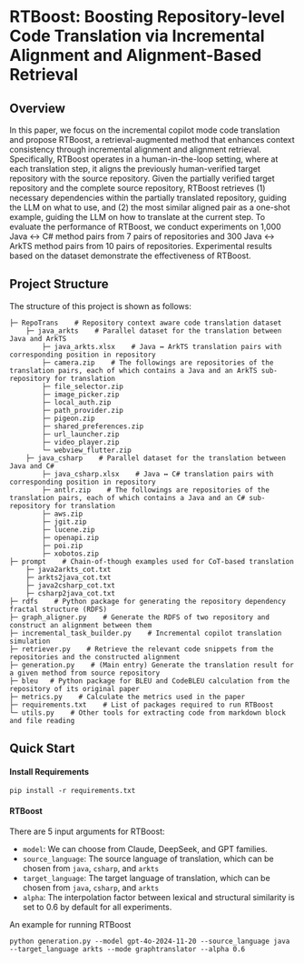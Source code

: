 # RTBoost: Boosting Repository-level Code Translation via Incremental Alignment and Alignment-Based Retrieval

## Overview


In this paper, we focus on the incremental copilot mode code translation and propose RTBoost, a retrieval-augmented method that enhances context consistency through incremental alignment and alignment retrieval. 
Specifically, RTBoost operates in a human-in-the-loop setting, where at each translation step, it aligns the previously human-verified target repository with the source repository.
Given the partially verified target repository and the complete source repository, RTBoost retrieves (1) necessary dependencies within the partially translated repository, guiding the LLM on what to use, and (2) the most similar aligned pair as a one-shot example, guiding the LLM on how to translate at the current step.
To evaluate the performance of RTBoost, we conduct experiments on 1,000 Java ↔ C# method pairs from 7 pairs of repositories and 300 Java ↔ ArkTS method pairs from 10 pairs of repositories. 
Experimental results based on the dataset demonstrate the effectiveness of RTBoost.

## Project Structure

The structure of this project is shown as follows:

```
├─ RepoTrans    # Repository context aware code translation dataset
    ├─ java_arkts    # Parallel dataset for the translation between Java and ArkTS
        ├─ java_arkts.xlsx    # Java ↔ ArkTS translation pairs with corresponding position in repository
        ├─ camera.zip    # The followings are repositories of the translation pairs, each of which contains a Java and an ArkTS sub-repository for translation
        ├─ file_selector.zip
        ├─ image_picker.zip
        ├─ local_auth.zip
        ├─ path_provider.zip
        ├─ pigeon.zip
        ├─ shared_preferences.zip
        ├─ url_launcher.zip
        ├─ video_player.zip
        └─ webview_flutter.zip
    ├─ java_csharp    # Parallel dataset for the translation between Java and C#
        ├─ java_csharp.xlsx    # Java ↔ C# translation pairs with corresponding position in repository
        ├─ antlr.zip    # The followings are repositories of the translation pairs, each of which contains a Java and an C# sub-repository for translation
        ├─ aws.zip
        ├─ jgit.zip
        ├─ lucene.zip
        ├─ openapi.zip
        ├─ poi.zip
        ├─ xobotos.zip
├─ prompt    # Chain-of-though examples used for CoT-based translation
    ├─ java2arkts_cot.txt
    ├─ arkts2java_cot.txt
    ├─ java2csharp_cot.txt
    ├─ csharp2java_cot.txt
├─ rdfs    # Python package for generating the repository dependency fractal structure (RDFS)
├─ graph_aligner.py    # Generate the RDFS of two repository and construct an alignment between them
├─ incremental_task_builder.py    # Incremental copilot translation simulation
├─ retriever.py    # Retrieve the relevant code snippets from the repositories and the constructed alignment 
├─ generation.py    # (Main entry) Generate the translation result for a given method from source repository
├─ bleu   # Python package for BLEU and CodeBLEU calculation from the repository of its original paper
├─ metrics.py    # Calculate the metrics used in the paper
├─ requirements.txt    # List of packages required to run RTBoost
└─ utils.py    # Other tools for extracting code from markdown block and file reading
```

## Quick Start

#### Install Requirements

```
pip install -r requirements.txt
```

#### RTBoost

There are 5 input arguments for RTBoost:

  - `model`: We can choose from Claude, DeepSeek, and GPT families.
  - `source_language`: The source language of translation, which can be chosen from `java`, `csharp`, and `arkts`
  - `target_language`: The target language of translation, which can be chosen from `java`, `csharp`, and `arkts`
  - `alpha`: The interpolation factor between lexical and structural similarity is set to 0.6 by default for all experiments.
    
An example for running RTBoost

```
python generation.py --model gpt-4o-2024-11-20 --source_language java --target_language arkts --mode graphtranslator --alpha 0.6
```
